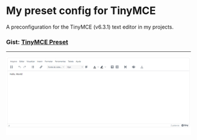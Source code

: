 # My preset config for TinyMCE
A preconfiguration for the TinyMCE (v6.3.1) text editor in my projects.

### Gist: [TinyMCE Preset](https://gist.github.com/ronnyjohnti/c86099999c507f827aa5ba3e8e150754)
<hr>
<img src="https://github.com/ronnyjohnti/ronnyjohnti/raw/main/mediahub/tinymce-preset-screenshot.png">
